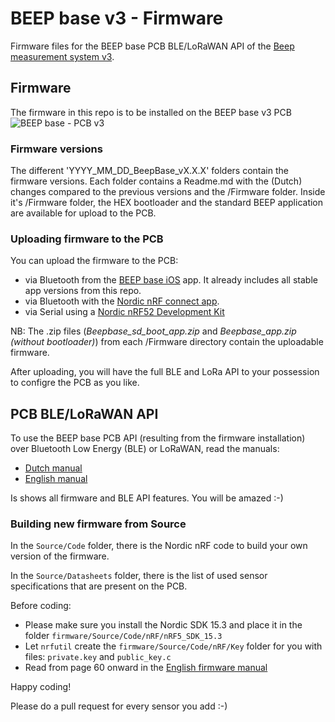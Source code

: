# BEEP base v3 - Firmware
Firmware files for the BEEP base PCB BLE/LoRaWAN API of the [Beep measurement system v3](https://github.com/beepnl/measurement-system-v3).

## Firmware
The firmware in this repo is to be installed on the BEEP base v3 PCB
![BEEP base - PCB v3](https://github.com/beepnl/measurement-system-v3/blob/master/hardware/pcb/beep-pcb-v3.jpg)

### Firmware versions
The different 'YYYY_MM_DD_BeepBase_vX.X.X' folders contain the firmware versions. Each folder contains a Readme.md with the (Dutch) changes compared to the previous versions and the /Firmware folder. Inside it's /Firmware folder, the HEX bootloader and the standard BEEP application are available for upload to the PCB.

### Uploading firmware to the PCB
You can upload the firmware to the PCB:

- via Bluetooth from the [BEEP base iOS](https://apps.apple.com/us/app/beep-base/id1495605010) app. It already includes all stable app versions from this repo.
- via Bluetooth with the [Nordic nRF connect app](https://www.nordicsemi.com/Products/Development-tools/nRF-Connect-for-mobile).
- via Serial using a [Nordic nRF52 Development Kit](https://www.nordicsemi.com/Products/Development-hardware/nrf52-dk)

NB: The .zip files (*Beepbase_sd_boot_app.zip* and *Beepbase_app.zip (without bootloader)*) from each /Firmware directory contain the uploadable firmware.

After uploading, you will have the full BLE and LoRa API to your possession to configre the PCB as you like. 

## PCB BLE/LoRaWAN API
To use the BEEP base PCB API (resulting from the firmware installation) over Bluetooth Low Energy (BLE) or LoRaWAN, read the manuals:

- [Dutch manual](https://github.com/beepnl/beep-base-firmware/blob/master/BEEP%20base%20-%20ID190222-02%20-%20Firmware%20-%20Dutch.pdf)
- [English manual](https://github.com/beepnl/beep-base-firmware/blob/master/BEEP%20base%20-%20ID190222-02%20-%20Firmware%20-%20English.pdf)

Is shows all firmware and BLE API features. You will be amazed :-) 

### Building new firmware from Source

In the `Source/Code` folder, there is the Nordic nRF code to build your own version of the firmware.

In the `Source/Datasheets` folder, there is the list of used sensor specifications that are present on the PCB.

Before coding:

- Please make sure you install the Nordic SDK 15.3 and place it in the folder `firmware/Source/Code/nRF/nRF5_SDK_15.3`
- Let `nrfutil` create the `firmware/Source/Code/nRF/Key` folder for you with files: `private.key` and `public_key.c`
- Read from page 60 onward in the [English firmware manual](https://github.com/beepnl/beep-base-firmware/blob/master/BEEP%20base%20-%20ID190222-02%20-%20Firmware%20-%20English.pdf)


Happy coding!

Please do a pull request for every sensor you add :-)
